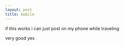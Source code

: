 ```yaml
---
layout: post
title: mobile
---
```


if this works i can just post on my phone while traveling

very good yes